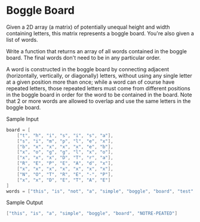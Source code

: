 # Boggle Board

Given a 2D array (a matrix) of potentially unequal height and width containing letters, this matrix represents a boggle board. You're also given a list of words.

Write a function that returns an array of all words contained in the boggle board. The final words don't need to be in any particular order.

A word is constructed in the boggle board by connecting adjacent (horizontally, vertically, or diagonally) letters, without using any single letter at a given position more than once; while a word can of course have repeated letters, those repeated letters must come from different positions in the boggle board in order for the word to be contained in the board. Note that 2 or more words are allowed to overlap and use the same letters in the boggle board.

Sample Input

```go
board = [
    ["t", "h", "i", "s", "i", "s", "a"],
    ["s", "i", "m", "p", "l", "e", "x"],
    ["b", "x", "x", "x", "x", "e", "b"],
    ["x", "o", "g", "g", "l", "x", "o"],
    ["x", "x", "x", "D", "T", "r", "a"],
    ["R", "E", "P", "E", "A", "d", "x"],
    ["x", "x", "x", "x", "x", "x", "x"],
    ["N", "O", "T", "R", "E", "-", "P"],
    ["x", "x", "D", "E", "T", "A", "E"]
]
words = ["this", "is", "not", "a", "simple", "boggle", "board", "test", "REPEATED", "NOTRE-PEATED"]
```

Sample Output

```go
["this", "is", "a", "simple", "boggle", "board", "NOTRE-PEATED"]
```
